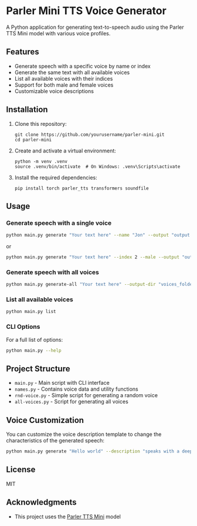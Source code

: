 # Parler Mini TTS Voice Generator

A Python application for generating text-to-speech audio using the Parler TTS Mini model with various voice profiles.

## Features

- Generate speech with a specific voice by name or index
- Generate the same text with all available voices
- List all available voices with their indices
- Support for both male and female voices
- Customizable voice descriptions

## Installation

1. Clone this repository:
   ```
   git clone https://github.com/yourusername/parler-mini.git
   cd parler-mini
   ```

2. Create and activate a virtual environment:
   ```
   python -m venv .venv
   source .venv/bin/activate  # On Windows: .venv\Scripts\activate
   ```

3. Install the required dependencies:
   ```
   pip install torch parler_tts transformers soundfile
   ```

## Usage

### Generate speech with a single voice

```bash
python main.py generate "Your text here" --name "Jon" --output "output.wav"
```

or

```bash
python main.py generate "Your text here" --index 2 --male --output "output.wav"
```

### Generate speech with all voices

```bash
python main.py generate-all "Your text here" --output-dir "voices_folder"
```

### List all available voices

```bash
python main.py list
```

### CLI Options

For a full list of options:

```bash
python main.py --help
```

## Project Structure

- `main.py` - Main script with CLI interface
- `names.py` - Contains voice data and utility functions
- `rnd-voice.py` - Simple script for generating a random voice
- `all-voices.py` - Script for generating all voices

## Voice Customization

You can customize the voice description template to change the characteristics of the generated speech:

```bash
python main.py generate "Hello world" --description "speaks with a deep, resonant voice at a slow pace with clear articulation"
```

## License

MIT

## Acknowledgments

- This project uses the [Parler TTS Mini](https://huggingface.co/parler-tts/parler-tts-mini-v1) model
